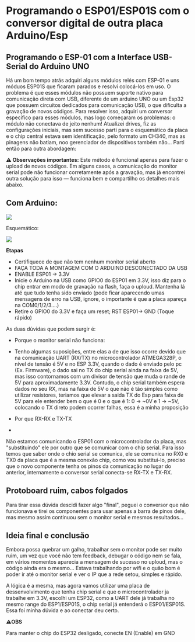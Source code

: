 # Programando o ESP01/ESP01S com o conversor digital de outra placa Arduino/Esp 

## Programando o ESP-01 com a Interface USB-Serial do Arduino UNO

Há um bom tempo atrás adquiri alguns módulos relés com ESP-01 e uns móduos ESP01S que ficaram parados e resolvi colocá-los em uso. O problema é que esses módulos não possuem suporte nativo para comunicação direta com USB, diferente de um arduino UNO ou um Esp32 que possuem circuitos dedicados para comunicação USB,  o que dificulta a gravação de novos códigos. Para resolver isso, adquiri um conversor específico para esses módulos, mas logo começaram os problemas: o módulo não conectava de jeito nenhum! Atualizei drives, fiz as configurações iniciais, mas sem sucesso parti para o esquemático da  placa e o chip central estava sem identificação, pelo formato um CH340, mas as pinagens não batiam, noo gerenciador de dispositivos também não... Parti então para outra abordagem:


**⚠️ Observações importantes:**
Este método é funcional apenas para fazer o upload de novos códigos.
Em alguns casos, a comunicação do monitor serial pode não funcionar corretamente após a gravação, mas já encontrei outra solução para isso — funciona bem e compartilho os detalhes mais abaixo.

## Com Arduino:
<img src ="https://github.com/user-attachments/assets/f6aec310-41b1-4085-bf3b-00b0a0cb9f98">

Esquemático:

<img src ="https://github.com/user-attachments/assets/5f4c624a-6ea5-49d1-9d58-c3d4163e6f6a">


**Etapas**
- Certifiquece de que não tem nenhum monitor serial aberto
- FAÇA TODA A MONTAGEM COM O ARDUINO DESCONECTADO DA USB
- ENABLE ESP01 -> 3.3V
- Inicie o Arduino na USB como GPIO0 do ESP01 em 3.3V, isso diz para o chip entrar em modo de gravação na flash, faça o uploud. Mantenha lá até que tudo tenha sido enviado (pode ficar aparecendo umas mensagens de erro na USB, ignore, o importante é que a placa apareça na COM0/1/2/3....)
- Retire o GPIO0 do 3.3V e faça um reset; RST ESP01-> GND (Toque rápido) 

As duas dúvidas que podem surgir é: 

- Porque o monitor serial não funciona:
- 
    Tenho algumas suposições, entre elas a de que isso ocorre devido que na comunicação UART (RX/TX) no microcontrolador ATMEGA328P, o nível de tensão é 5V  e no ESP 3.3V, quando o dado é enviado pelo pc (Ex. Firmware),  o dado sai no TX do chip serial ainda na faixa de 5V, mas isso contornamos com um divisor de tensão que muda o rande de 5V para aproximadamente 3.3V. Contudo, o chip serial também espera dados no seu RX, mas na faixa de 5V o que não é tão simples como utilizar resistores, teriamos que elevar a saida TX do Esp para faixa de 5V para ele entender bem o que é 0 e o que é 1: 0 -> ~0V e 1 -> ~5V, colocando o TX direto podem ocorrer falhas, essa é a minha proposição
  
- Por que RX-RX e TX-TX
- 
Não estamos comunicando o ESP01 com o microcontrolador da placa, mas "substituindo" ele por outro que se comunicar com o chip serial. Para isso temos que saber onde o chio serial se comunica, ele se comunica no RX0 e TX0 da placa que é a mesma conexão chip, como vou substitui-lo, preciso que o novo componente tenha os pinos da comunicação no lugar do anterior, internamente o conversor serial conecta-se RX-TX e TX-RX.

## Protoboard ruim, cabos folgados

Para tirar essa dúvida descidi fazer algo "final", peguei o conversor que não funcionava e tirei os componentes para usar apenas a barra de pinos dele, mas mesmo assim continuou sem o monitor serial e mesmos resultados...


## Ideia final e conclusão

  Embora possa quebrar um galho, trabalhar sem o monitor pode ser muito ruim, um vez que você não tem feedback, debugar o código nem se fala, em vários momentos aparecia a mensagem de sucesso no uploud, mas o código ainda era o mesmo... Estava trabalhando por wifi e o quão bom é poder ir até o monitor serial e ver o IP que a rede setou, simples e rápido.

A lógica é a mesma, mas agora vamos utilizar uma placa de dessenvolvimento que tenha chip serial e que o microcontrolador ja trabalhe em 3.3V, escolhi um ESP32, como a UART dele já trabalha no mesmo range do ESP1/ESP01S, o chip serial já entenderá o ESP01/ESP01S. Essa foi minha dúvida e ao conectar deu certo.

**⚠️OBS**

Para manter o chip do ESP32 desligado, conecte EN (Enable) em GND
